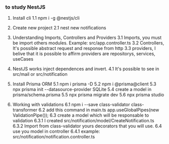 ### to study NestJS

1. Install cli
   1.1 npm i -g @nestjs/cli

2. Create new project
   2.1 nest new notifications

3. Understanding Imports, Controllers and Providers
   3.1 Imports, you must be import others modules. Example: src/app.controller.ts
   3.2 Controllers, It's possible abstract request and response from http
   3.3 providers, I belive that it is possible to affirm providers are repositorys, services, useCases

4. NestJS works inject dependences and invert.
   4.1 It's possible to see in src/mail or src/notification

5. Install Prisma ORM
   5.1 npm i prisma -D
   5.2 npm i @prisma@client
   5.3 npx prisma init --datasource-provider SQLite
   5.4 create a model in prisma/schema.prisma
   5.5 npx prisma migrate dev
   5.6 npx prisma studio

6. Working with validations
   6.1 npm i --save class-validator class-transformer
   6.2 add this command in main.ts app.useGlobalPipes(new ValidationPipe());
   6.3 create a model which will be responsable to validation
   6.3.1 I created src/notification/model/CreateNotification.ts
   6.3.2 Import from class-validator yours decorators that you will use.
   6.4 use you model in controller
   6.4.1 example: src/notification/notification.controller.ts
